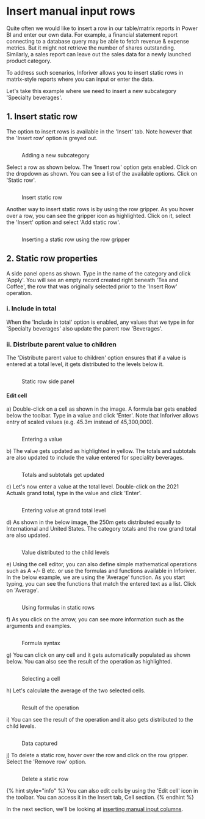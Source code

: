 # Insert manual input rows

Quite often we would like to insert a row in our table/matrix reports in Power BI and enter our own data. For example, a financial statement report connecting to a database query may be able to fetch revenue & expense metrics. But it might not retrieve the number of shares outstanding. Similarly, a sales report can leave out the sales data for a newly launched product category.

To address such scenarios, Inforiver allows you to insert static rows in matrix-style reports where you can input or enter the data.

Let's take this example where we need to insert a new subcategory 'Specialty beverages'.&#x20;

## 1. Insert static row

The option to insert rows is available in the 'Insert' tab. Note however that the 'Insert row' option is greyed out.

<figure><img src="../../.gitbook/assets/4.3.1 Static rows (1).png" alt=""><figcaption><p>Adding a new subcategory</p></figcaption></figure>

Select a row as shown below. The 'Insert row' option gets enabled. Click on the dropdown as shown. You can see a list of the available options. Click on 'Static row'.&#x20;

<figure><img src="../../.gitbook/assets/4.3.2 Static rows.png" alt=""><figcaption><p>Insert static row</p></figcaption></figure>

Another way to insert static rows is by using the row gripper. As you hover over a row, you can see the gripper icon as highlighted. Click on it, select the 'Insert' option and select 'Add static row'.

<figure><img src="../../.gitbook/assets/4.3.8 Static rows.png" alt=""><figcaption><p>Inserting a static row using the row gripper</p></figcaption></figure>

## 2. Static row properties

A side panel opens as shown. Type in the name of the category and click 'Apply'. You will see an empty record created right beneath 'Tea and Coffee', the row that was originally selected prior to the 'Insert Row' operation.&#x20;

### **i. Include in total**

When the 'Include in total' option is enabled, any values that we type in for 'Specialty beverages' also update the parent row 'Beverages'.&#x20;

### **ii. Distribute parent value to children**

The 'Distribute parent value to children' option ensures that if a value is entered at a total level, it gets distributed to the levels below it.

<figure><img src="../../.gitbook/assets/4.3.3 Static rows.png" alt=""><figcaption><p>Static row side panel</p></figcaption></figure>

#### Edit cell

a) Double-click on a cell as shown in the image. A formula bar gets enabled below the toolbar. Type in a value and click 'Enter'. Note that Inforiver allows entry of scaled values (e.g. 45.3m instead of 45,300,000).

<figure><img src="../../.gitbook/assets/4.3.4 Static rows.png" alt=""><figcaption><p>Entering a value</p></figcaption></figure>

b) The value gets updated as highlighted in yellow. The totals and subtotals are also updated to include the value entered for speciality beverages.

<figure><img src="../../.gitbook/assets/4.3.5 Static rows.png" alt=""><figcaption><p>Totals and subtotals get updated</p></figcaption></figure>

c) Let's now enter a value at the total level. Double-click on the 2021 Actuals grand total, type in the value and click 'Enter'.

<figure><img src="../../.gitbook/assets/4.3.6 Static rows.png" alt=""><figcaption><p>Entering value at grand total level</p></figcaption></figure>

d) As shown in the below image, the 250m gets distributed equally to International and United States. The category totals and the row grand total are also updated.

<figure><img src="../../.gitbook/assets/4.3.7 Static rows.png" alt=""><figcaption><p>Value distributed to the child levels</p></figcaption></figure>

e) Using the cell editor, you can also define simple mathematical operations such as A +/- B etc. or use the formulas and functions available in Inforiver. In the below example, we are using the 'Average' function. As you start typing, you can see the functions that match the entered text as a list. Click on 'Average'.

<figure><img src="../../.gitbook/assets/4.3.9 Static rows.png" alt=""><figcaption><p>Using formulas in static rows</p></figcaption></figure>

f) As you click on the arrow, you can see more information such as the arguments and examples.

<figure><img src="../../.gitbook/assets/4.3.10 Static rows.png" alt=""><figcaption><p>Formula syntax</p></figcaption></figure>

g) You can click on any cell and it gets automatically populated as shown below. You can also see the result of the operation as highlighted.

<figure><img src="../../.gitbook/assets/4.3.11 Static rows.png" alt=""><figcaption><p>Selecting a cell</p></figcaption></figure>

h) Let's calculate the average of the two selected cells.

<figure><img src="../../.gitbook/assets/4.3.12 Static rows.png" alt=""><figcaption><p>Result of the operation</p></figcaption></figure>

i) You can see the result of the operation and it also gets distributed to the child levels.&#x20;

<figure><img src="../../.gitbook/assets/4.3.13 Static rows.png" alt=""><figcaption><p>Data captured</p></figcaption></figure>

j) To delete a static row, hover over the row and click on the row gripper. Select the 'Remove row' option.

<figure><img src="../../.gitbook/assets/4.3.14 Static rows.png" alt=""><figcaption><p>Delete a static row</p></figcaption></figure>

{% hint style="info" %}
You can also edit cells by using the 'Edit cell' icon in the toolbar. You can access it in the Insert tab, Cell section.&#x20;
{% endhint %}

In the next section, we'll be looking at [inserting manual input columns](insert-manual-input-columns.md).
